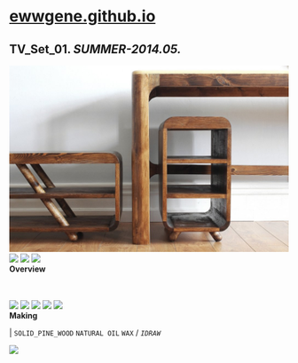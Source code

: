 
# [ewwgene.github.io](https://ewwgene.github.io/)
## TV_Set_01. _SUMMER-2014.05._
![TV_Set_01](/100.jpg)<a href="https://ewwgene.github.io/TV_Set_01/102.jpg"><img src="https://ewwgene.github.io/TV_Set_01/102.jpg" height="75"></a> <a href="https://ewwgene.github.io/TV_Set_01/103.jpg"><img src="https://ewwgene.github.io/TV_Set_01/103.jpg" height="75"></a> <a href="https://ewwgene.github.io/TV_Set_01/111.jpg"><img src="https://ewwgene.github.io/TV_Set_01/111.jpg" height="75"></a> 
<br>
**Overview**

<br><br>
<a href="https://ewwgene.github.io/TV_Set_01/Making/001.jpg"><img src="https://ewwgene.github.io/TV_Set_01/Making/001.jpg" height="75"></a> <a href="https://ewwgene.github.io/TV_Set_01/Making/005.jpg"><img src="https://ewwgene.github.io/TV_Set_01/Making/005.jpg" height="75"></a> <a href="https://ewwgene.github.io/TV_Set_01/Making/006.jpg"><img src="https://ewwgene.github.io/TV_Set_01/Making/006.jpg" height="75"></a> <a href="https://ewwgene.github.io/TV_Set_01/Making/008.jpg"><img src="https://ewwgene.github.io/TV_Set_01/Making/008.jpg" height="75"></a> <a href="https://ewwgene.github.io/TV_Set_01/Making/009.jpg"><img src="https://ewwgene.github.io/TV_Set_01/Making/009.jpg" height="75"></a> <br>
**Making**

|
`SOLID_PINE_WOOD` `NATURAL OIL` `WAX` 
/
_`IDRAW`_ 
<br>

<a href="https://ewwgene.github.io/TV_Set_01/300.jpg"><img src="https://ewwgene.github.io/TV_Set_01/300.jpg" height="75"></a> 
<br>

